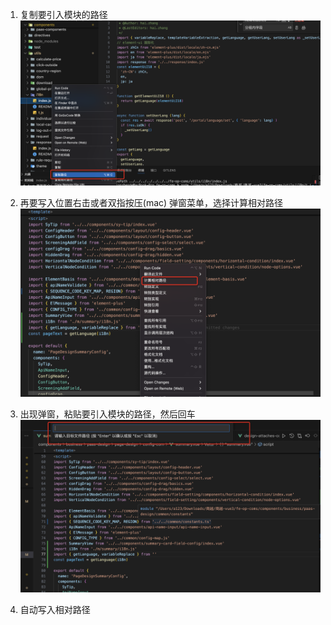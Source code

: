 1. 复制要引入模块的路径
![My Image](images/image.png)

2. 再要写入位置右击或者双指按压(mac) 弹窗菜单，选择计算相对路径
![My Image](images/image-1.png)

3. 出现弹窗，粘贴要引入模块的路径，然后回车
![My Image](images/image-2.png)

4. 自动写入相对路径